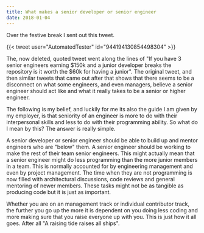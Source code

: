 ```yaml
---
title: What makes a senior developer or senior engineer
date: 2018-01-04
---
```

Over the festive break I sent out this tweet.

{{< tweet user="AutomatedTester" id="944194130854498304" >}}

The, now deleted, quoted tweet went along the lines of "If you have 3 senior engineers earning $150k and a junior developer breaks the repository is it worth the $60k for having a junior". The original tweet, and then similar tweets that came out after that shows that there seems to be a disconnect on what some engineers, and even managers, believe a senior engineer should act like and what it really takes to be a senior or higher engineer.

The following is my belief, and luckily for me its also the guide I am given by my employer, is that seniority of an engineer is more to do with their interpersonal skills and less to do with their programming ability. So what do I mean by this? The answer is really simple.

A senior developer or senior engineer should be able to build up and mentor engineers who are "below" them. A senior engineer should be working to make the rest of their team senior engineers. This might actually mean that a senior engineer might do less programming than the more junior members in a team. This is normally accounted for by engineering management and even by project management. The time when they are not programming is now filled with architectural discussions, code reviews and general mentoring of newer members. These tasks might not be as tangible as producing code but it is just as important.

Whether you are on an management track or individual contributor track, the further you go up the more it is dependent on you doing less coding and more making sure that you raise everyone up with you. This is just how it all goes. After all "A raising tide raises all ships".
